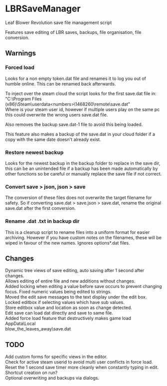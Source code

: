 # LBRSaveManager

Leaf Blower Revolution save file management script

Features save editing of LBR saves, backups, file organisation, file conversion.

## Warnings

### Forced load

Looks for a non empty token.dat file and renames it to log you
out of humble online. This can be renamed back afterwards.

To inject over the steam cloud the script looks for the first save.dat file in:  
"C:\Program Files (x86)\Steam\userdata\<numbers>\1468260\remote\save.dat"  
Where <numbers> is your steam user id, however if multiple users play on the
same pc this could overwrite the wrong users save.dat file.

Also removes the backup save.dat-1 file to avoid this being loaded.

This feature also makes a backup of the save.dat in your cloud folder if a copy with the same date doesn't already exist.

### Restore newest backup

Looks for the newest backup in the backup folder to replace in the save dir,
this can be an unintended file if a backup has been made automatically by other
functions so be careful or manually replace the save file if not correct.

### Convert save > json, json > save

The conversion of these files does not overwrite the target filename for safety.
So if converting save.dat > save.json > save.dat, rename the original save.dat
after the first conversion.

### Rename .dat .txt in backup dir

This is a cleanup script to rename files into a uniform format for easier
archiving. However if you have custom notes on the filenames, these will be
wiped in favour of the new names. Ignores options*.dat files.

## Changes

Dynamic tree views of save editing, auto saving after 1 second after changes.  
Allows editing of entire file and new additions without changes.  
Added locking when editing a value before save occurs to prevent changing focus.
Fixed numeric values being edited to strings.  
Moved the edit save messages to the text display under the edit box.  
Locked editbox if selecting values which have sub values.  
Store editbox value and location as soon as change detected.  
Edit save can load dat directly and save to same file.  
Added force load feature that destructively makes game load AppData\Local\
blow_the_leaves_away\save.dat  

## TODO

Add custom forms for specific views in the editor.  
Check for active steam userid to avoid multi user conflicts in force load.  
Reset the 1 second save timer more cleanly when constantly typing in edit.  
Shortcut creation on run?  
Optional overwriting and backups via dialogs.
